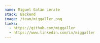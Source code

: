 ```yaml
---
name: Miguel Galán Lerate 
stack: Backend 
image: /team/miggaller.png
links:
  - https://github.com/miggaller
  - https://www.linkedin.com/in/miggaller
---
```

